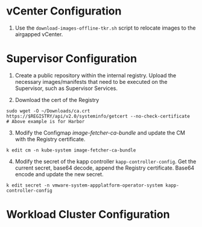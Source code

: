 # vCenter Configuration

1. Use the `download-images-offline-tkr.sh` script to relocate images to the airgapped vCenter. 


# Supervisor Configuration

1. Create a public repository within the internal registry. Upload the necessary images/manifests that need to be executed on the Supervisor, such as Supervisor Services. 

2. Download the cert of the Registry

```
sudo wget -O ~/Downloads/ca.crt https://$REGISTRY/api/v2.0/systeminfo/getcert --no-check-certificate
# Above example is for Harbor
```

3. Modify the Configmap *image-fetcher-ca-bundle* and update the CM with the Registry certificate.

```
k edit cm -n kube-system image-fetcher-ca-bundle
```

4. Modify the secret of the kapp controller `kapp-controller-config`. Get the current secret, base64 decode, append the Registry certificate. Base64 encode and update the new secret. 

```
k edit secret -n vmware-system-appplatform-operator-system kapp-controller-config
```

# Workload Cluster Configuration
